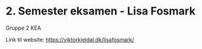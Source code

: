 # 2. Semester eksamen - Lisa Fosmark
Gruppe 2 KEA

Link til website: https://viktorkjeldal.dk/lisafosmark/